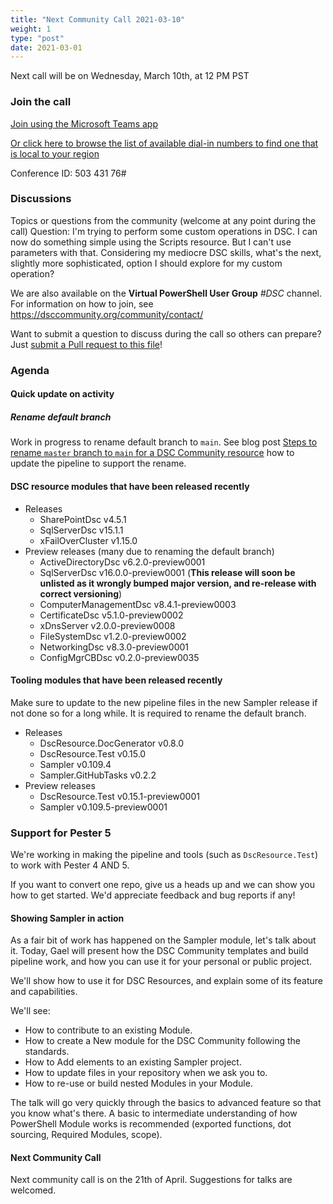 ```yaml
---
title: "Next Community Call 2021-03-10"
weight: 1
type: "post"
date: 2021-03-01
---
```


Next call will be on Wednesday, March 10th, at 12 PM PST

### Join the call

[Join using the Microsoft Teams app](https://teams.microsoft.com/l/meetup-join/19%3ameeting_OTc2YThjZGQtNWE4Yi00NDQyLTk5NTktYWIwYjdhMGZjNDRl%40thread.v2/0?context=%7b%22Tid%22%3a%2272f988bf-86f1-41af-91ab-2d7cd011db47%22%2c%22Oid%22%3a%222fd83437-7fe6-4ee4-a109-828a19cb7bff%22%7d)

[Or click here to browse the list of available dial-in numbers to find one that is local to your region](https://dialin.teams.microsoft.com/8551f4c1-bea3-441a-8738-69aa517a91c5?id=50343176)

Conference ID:
503 431 76#

### Discussions

Topics or questions from the community (welcome at any point during the call)
​Question: I'm trying to perform some custom operations in DSC. I can now do something simple using the Scripts resource. But I can't use parameters with that. Considering my mediocre DSC skills, what's the next, slightly more sophisticated, option I should explore for my custom operation?

We are also available on the **Virtual PowerShell User Group** _#DSC_ channel.
For information on how to join, see https://dsccommunity.org/community/contact/

Want to submit a question to discuss during the call so others can prepare?
Just [submit a Pull request to this file](https://github.com/dsccommunity/dsccommunity.org/edit/master/content/community_calls/next_call.en.md)!

### Agenda

#### Quick update on activity

##### Rename default branch

Work in progress to rename default branch to `main`. See blog post
[Steps to rename `master` branch to `main` for a DSC Community resource](https://dsccommunity.org/blog/convert-master-to-main/)
how to update the pipeline to support the rename.

#### DSC resource modules that have been released recently

- Releases
  - SharePointDsc v4.5.1
  - SqlServerDsc v15.1.1
  - xFailOverCluster v1.15.0
- Preview releases (many due to renaming the default branch)
  - ActiveDirectoryDsc v6.2.0-preview0001
  - SqlServerDsc v16.0.0-preview0001 (**This release will soon be unlisted as it wrongly bumped major version, and re-release with correct versioning**)
  - ComputerManagementDsc v8.4.1-preview0003
  - CertificateDsc v5.1.0-preview0002
  - xDnsServer v2.0.0-preview0008
  - FileSystemDsc v1.2.0-preview0002
  - NetworkingDsc v8.3.0-preview0001
  - ConfigMgrCBDsc v0.2.0-preview0035

#### Tooling modules that have been released recently

Make sure to update to the new pipeline files in the new Sampler release
if not done so for a long while. It is required to rename the default branch.

- Releases
  - DscResource.DocGenerator v0.8.0
  - DscResource.Test v0.15.0
  - Sampler v0.109.4
  - Sampler.GitHubTasks v0.2.2
- Preview releases
  - DscResource.Test v0.15.1-preview0001
  - Sampler v0.109.5-preview0001


### Support for Pester 5

We're working in making the pipeline and tools (such as `DscResource.Test`)
to work with Pester 4 AND 5.

If you want to convert one repo, give us a heads up and we can show you how to get started. We'd appreciate feedback and bug reports if any!

#### Showing Sampler in action

As a fair bit of work has happened on the Sampler module, let's talk about it.
Today, Gael will present how the DSC Community templates and build pipeline work,
and how you can use it for your personal or public project.

We'll show how to use it for DSC Resources, and explain some of its feature and
capabilities.

We'll see:
- How to contribute to an existing Module.
- How to create a New module for the DSC Community following the standards.
- How to Add elements to an existing Sampler project.
- How to update files in your repository when we ask you to.
- How to re-use or build nested Modules in your Module.

The talk will go very quickly through the basics to advanced feature so that
you know what's there.
A basic to intermediate understanding of how PowerShell Module works is recommended (exported functions, dot sourcing, Required Modules, scope).

#### Next Community Call

Next community call is on the 21th of April.
Suggestions for talks are welcomed.
